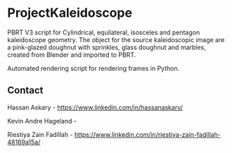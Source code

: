 # ProjectKaleidoscope

PBRT V3 script for Cylindrical, equilateral, isosceles and pentagon kaleidoscope geometry. The object for the source kaleidoscopic image
are a pink-glazed doughnut with sprinkles, glass doughnut and marbles, created from Blender and imported to PBRT.

Automated rendering script for rendering frames in Python.


## Contact

Hassan Askary - https://www.linkedin.com/in/hassanaskary/

Kevin Andre Hageland - 

Riestiya Zain Fadillah - https://www.linkedin.com/in/riestiya-zain-fadillah-48169a15a/

